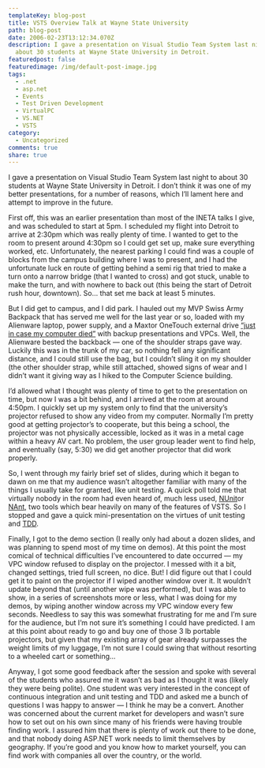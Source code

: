 ```yaml
---
templateKey: blog-post
title: VSTS Overview Talk at Wayne State University
path: blog-post
date: 2006-02-23T13:12:34.070Z
description: I gave a presentation on Visual Studio Team System last night to
  about 30 students at Wayne State University in Detroit.
featuredpost: false
featuredimage: /img/default-post-image.jpg
tags:
  - .net
  - asp.net
  - Events
  - Test Driven Development
  - VirtualPC
  - VS.NET
  - VSTS
category:
  - Uncategorized
comments: true
share: true
---
```

<!--StartFragment-->

I gave a presentation on Visual Studio Team System last night to about 30 students at Wayne State University in Detroit. I don’t think it was one of my better presentations, for a number of reasons, which I’ll lament here and attempt to improve in the future.

First off, this was an earlier presentation than most of the INETA talks I give, and was scheduled to start at 5pm. I scheduled my flight into Detroit to arrive at 2:30pm which was really plenty of time. I wanted to get to the room to present around 4:30pm so I could get set up, make sure everything worked, etc. Unfortunately, the nearest parking I could find was a couple of blocks from the campus building where I was to present, and I had the unfortunate luck en route of getting behind a semi rig that tried to make a turn onto a narrow bridge (that I wanted to cross) and got stuck, unable to make the turn, and with nowhere to back out (this being the start of Detroit rush hour, downtown). So… that set me back at least 5 minutes.

But I did get to campus, and I did park. I hauled out my MVP Swiss Army Backpack that has served me well for the last year or so, loaded with my Alienware laptop, power supply, and a Maxtor OneTouch external drive [“just in case my computer died”](http://aspadvice.com/blogs/ssmith/archive/2005/10/27/Technical_Difficulties_and_Hard_Drive_Recovery.aspx) with backup presentations and VPCs. Well, the Alienware bested the backback — one of the shoulder straps gave way. Luckily this was in the trunk of my car, so nothing fell any significant distance, and I could still use the bag, but I couldn’t sling it on my shoulder (the other shoulder strap, while still attached, showed signs of wear and I didn’t want it giving way as I hiked to the Computer Science building.

I’d allowed what I thought was plenty of time to get to the presentation on time, but now I was a bit behind, and I arrived at the room at around 4:50pm. I quickly set up my system only to find that the university’s projector refused to show any video from my computer. Normally I’m pretty good at getting projector’s to cooperate, but this being a school, the projector was not physically accessible, locked as it was in a metal cage within a heavy AV cart. No problem, the user group leader went to find help, and eventually (say, 5:30) we did get another projector that did work properly.

So, I went through my fairly brief set of slides, during which it began to dawn on me that my audience wasn’t altogether familiar with many of the things I usually take for granted, like unit testing. A quick poll told me that virtually nobody in the room had even heard of, much less used, [NUnit](http://nunit.org/)or [NAnt](http://nant.sf.net/), two tools which bear heavily on many of the features of VSTS. So I stopped and gave a quick mini-presentation on the virtues of unit testing and [TDD](http://en.wikipedia.org/wiki/Test_driven_development).

Finally, I got to the demo section (I really only had about a dozen slides, and was planning to spend most of my time on demos). At this point the most comical of technical difficulties I’ve encountered to date occurred — my VPC window refused to display on the projector. I messed with it a bit, changed settings, tried full screen, no dice. But! I did figure out that I could get it to paint on the projector if I wiped another window over it. It wouldn’t update beyond that (until another wipe was performed), but I was able to show, in a series of screenshots more or less, what I was doing for my demos, by wiping another window across my VPC window every few seconds. Needless to say this was somewhat frustrating for me and I’m sure for the audience, but I’m not sure it’s something I could have predicted. I am at this point about ready to go and buy one of those 3 lb portable projectors, but given that my existing array of gear already surpasses the weight limits of my luggage, I’m not sure I could swing that without resorting to a wheeled cart or something…

Anyway, I got some good feedback after the session and spoke with several of the students who assured me it wasn’t as bad as I thought it was (likely they were being polite). One student was very interested in the concept of continuous integration and unit testing and TDD and asked me a bunch of questions I was happy to answer — I think he may be a convert. Another was concerned about the current market for developers and wasn’t sure how to set out on his own since many of his friends were having trouble finding work. I assured him that there is plenty of work out there to be done, and that nobody doing ASP.NET work needs to limit themselves by geography. If you’re good and you know how to market yourself, you can find work with companies all over the country, or the world.

<!--EndFragment-->